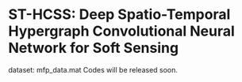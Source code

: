 # ST-HCSS: Deep Spatio-Temporal Hypergraph Convolutional Neural Network for Soft Sensing
dataset: mfp_data.mat
Codes will be released soon. 
